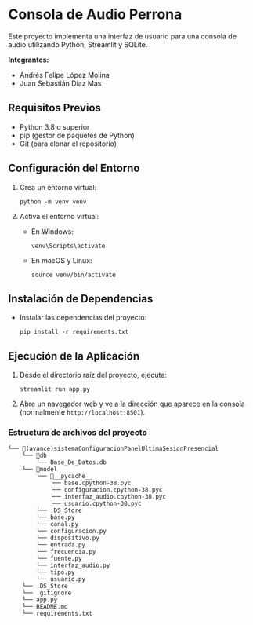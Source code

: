 # Consola de Audio Perrona

Este proyecto implementa una interfaz de usuario para una consola de audio utilizando Python, Streamlit y SQLite.

**Integrantes:**
- Andrés Felipe López Molina
- Juan Sebastián Díaz Mas

## Requisitos Previos

- Python 3.8 o superior
- pip (gestor de paquetes de Python)
- Git (para clonar el repositorio)

## Configuración del Entorno

1. Crea un entorno virtual:
   ```
   python -m venv venv
   ```

2. Activa el entorno virtual:
   - En Windows:
     ```
     venv\Scripts\activate
     ```
   - En macOS y Linux:
     ```
     source venv/bin/activate
     ```

## Instalación de Dependencias

-  Instalar las dependencias del proyecto:
   ```
   pip install -r requirements.txt
   ```

## Ejecución de la Aplicación

1. Desde el directorio raíz del proyecto, ejecuta:
   ```
   streamlit run app.py
   ```

2. Abre un navegador web y ve a la dirección que aparece en la consola (normalmente `http://localhost:8501`).

### Estructura de archivos del proyecto

```
└── 📁(avance)sistemaConfiguracionPanelUltimaSesionPresencial
    └── 📁db
        └── Base_De_Datos.db
    └── 📁model
        └── 📁__pycache__
            └── base.cpython-38.pyc
            └── configuracion.cpython-38.pyc
            └── interfaz_audio.cpython-38.pyc
            └── usuario.cpython-38.pyc
        └── .DS_Store
        └── base.py
        └── canal.py
        └── configuracion.py
        └── dispositivo.py
        └── entrada.py
        └── frecuencia.py
        └── fuente.py
        └── interfaz_audio.py
        └── tipo.py
        └── usuario.py
    └── .DS_Store
    └── .gitignore
    └── app.py
    └── README.md
    └── requirements.txt
```
